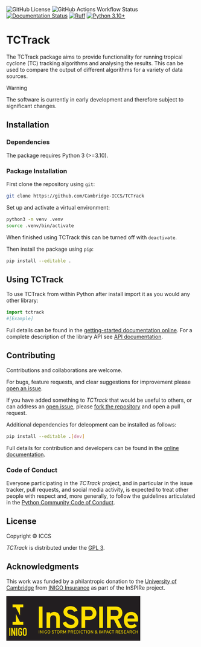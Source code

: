 ![GitHub License](https://img.shields.io/github/license/Cambridge-ICCS/TCTrack)
![GitHub Actions Workflow Status](https://img.shields.io/github/actions/workflow/status/Cambridge-ICCS/TCTrack/unit-tests.yaml?label=unit-tests)
[![Documentation Status](https://readthedocs.org/projects/TCTrack/badge/?version=latest)](https://tctrack.readthedocs.io/en/latest/?badge=latest)
[![Ruff](https://img.shields.io/endpoint?url=https://raw.githubusercontent.com/astral-sh/ruff/main/assets/badge/v2.json)](https://github.com/astral-sh/ruff)
[![Python 3.10+](https://img.shields.io/badge/python-3.10+-blue.svg)](https://www.python.org/downloads/)

# TCTrack

The TCTrack package aims to provide functionality for running tropical cyclone (TC)
tracking algorithms and analysing the results. This can be used to compare the output
of different algorithms for a variety of data sources.

> [!WARNING]  
> The software is currently in early development and therefore subject to significant
> changes.


## Installation

### Dependencies
The package requires Python 3 (>=3.10).

### Package Installation
First clone the repository using `git`:
```sh
git clone https://github.com/Cambridge-ICCS/TCTrack
```

Set up and activate a virtual environment:
```sh
python3 -m venv .venv
source .venv/bin/activate
```
When finished using TCTrack this can be turned off with `deactivate`.

Then install the package using `pip`:
```sh
pip install --editable .
```


## Using TCTrack

To use TCTrack from within Python after install import it as you would any other
library:

```python
import tctrack
#[Example]
```

Full details can be found in the
[getting-started documentation online](https://tctrack.readthedocs.io/developer/index.html).
For a complete description of the library API see 
[API documentation](https://tctrack.readthedocs.io/developer/index.html).


## Contributing

Contributions and collaborations are welcome.

For bugs, feature requests, and clear suggestions for improvement please
[open an issue](https://github.com/Cambridge-ICCS/TCTrack/issues).

If you have added something to _TCTrack_ that would be useful to others, or can
address an [open issue](https://github.com/Cambridge-ICCS/TCTrack/issues), please
[fork the repository](https://github.com/Cambridge-ICCS/TCTrack/fork) and open a
pull request.

Additional dependencies for deleopment can be installed as follows:
```sh
pip install --editable .[dev]
```

Full details for contribution and developers can be found in the
[online documentation](https://tctrack.readthedocs.io/developer/index.html).

### Code of Conduct

Everyone participating in the _TCTrack_ project, and in particular in the
issue tracker, pull requests, and social media activity, is expected to treat other
people with respect and, more generally, to follow the guidelines articulated in the
[Python Community Code of Conduct](https://www.python.org/psf/codeofconduct/).


## License

Copyright &copy; ICCS

*TCTrack* is distributed under the [GPL 3](https://github.com/Cambridge-ICCS/TCTrack/blob/main/LICENSE).


## Acknowledgments

This work was funded by a philantropic donation to the
[University of Cambridge](https://www.cam.ac.uk/) from
[INIGO Insurance](https://inigoinsurance.com/) as part of the InSPIRe project.

<img src="docs/images/inigo_inspire.png"  width="355" align="left">
